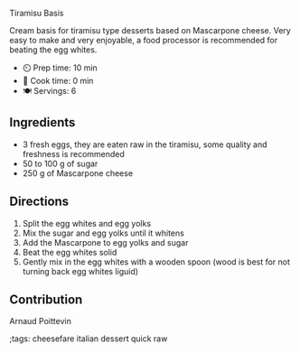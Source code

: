 Tiramisu Basis

Cream basis for tiramisu type desserts based on Mascarpone cheese. Very easy to make and very enjoyable, a food processor is recommended for beating the egg whites.

- ⏲️ Prep time: 10 min
- 🍳 Cook time: 0 min
- 🍽️ Servings: 6

## Ingredients

- 3 fresh eggs, they are eaten raw in the tiramisu, some quality and freshness is recommended
- 50 to 100 g of sugar
- 250 g of Mascarpone cheese

## Directions

1. Split the egg whites and egg yolks
2. Mix the sugar and egg yolks until it whitens
3. Add the Mascarpone to egg yolks and sugar
4. Beat the egg whites solid
5. Gently mix in the egg whites with a wooden spoon (wood is best for not turning back egg whites liguid)

## Contribution

Arnaud Poittevin

;tags: cheesefare italian dessert quick raw
